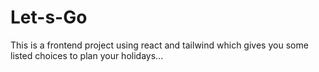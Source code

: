 # Let-s-Go
This is a frontend project using react and tailwind which gives you some listed choices to plan your holidays...
